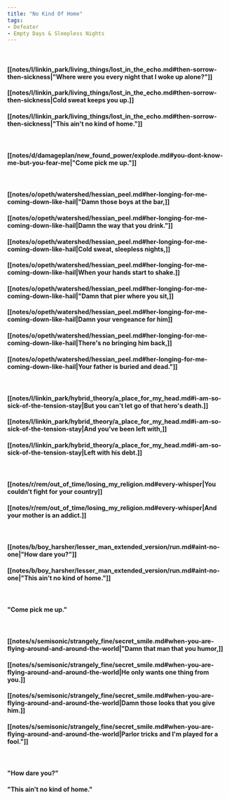 ```yaml
---
title: "No Kind Of Home"
tags:
- Defeater
- Empty Days & Sleepless Nights
---
```

&nbsp;
#### [[notes/l/linkin_park/living_things/lost_in_the_echo.md#then-sorrow-then-sickness|"Where were you every night that I woke up alone?"]]
#### [[notes/l/linkin_park/living_things/lost_in_the_echo.md#then-sorrow-then-sickness|Cold sweat keeps you up.]]
#### [[notes/l/linkin_park/living_things/lost_in_the_echo.md#then-sorrow-then-sickness|"This ain't no kind of home."]]
&nbsp;
#### [[notes/d/damageplan/new_found_power/explode.md#you-dont-know-me-but-you-fear-me|"Come pick me up."]]
&nbsp;
#### [[notes/o/opeth/watershed/hessian_peel.md#her-longing-for-me-coming-down-like-hail|"Damn those boys at the bar,]]
#### [[notes/o/opeth/watershed/hessian_peel.md#her-longing-for-me-coming-down-like-hail|Damn the way that you drink."]]
#### [[notes/o/opeth/watershed/hessian_peel.md#her-longing-for-me-coming-down-like-hail|Cold sweat, sleepless nights,]]
#### [[notes/o/opeth/watershed/hessian_peel.md#her-longing-for-me-coming-down-like-hail|When your hands start to shake.]]
#### [[notes/o/opeth/watershed/hessian_peel.md#her-longing-for-me-coming-down-like-hail|"Damn that pier where you sit,]]
#### [[notes/o/opeth/watershed/hessian_peel.md#her-longing-for-me-coming-down-like-hail|Damn your vengeance for him]]
#### [[notes/o/opeth/watershed/hessian_peel.md#her-longing-for-me-coming-down-like-hail|There's no bringing him back,]]
#### [[notes/o/opeth/watershed/hessian_peel.md#her-longing-for-me-coming-down-like-hail|Your father is buried and dead."]]
&nbsp;
#### [[notes/l/linkin_park/hybrid_theory/a_place_for_my_head.md#i-am-so-sick-of-the-tension-stay|But you can't let go of that hero's death.]]
#### [[notes/l/linkin_park/hybrid_theory/a_place_for_my_head.md#i-am-so-sick-of-the-tension-stay|And you've been left with,]]
#### [[notes/l/linkin_park/hybrid_theory/a_place_for_my_head.md#i-am-so-sick-of-the-tension-stay|Left with his debt.]]
&nbsp;
#### [[notes/r/rem/out_of_time/losing_my_religion.md#every-whisper|You couldn't fight for your country]]
#### [[notes/r/rem/out_of_time/losing_my_religion.md#every-whisper|And your mother is an addict.]]
&nbsp;
#### [[notes/b/boy_harsher/lesser_man_extended_version/run.md#aint-no-one|"How dare you?"]]
#### [[notes/b/boy_harsher/lesser_man_extended_version/run.md#aint-no-one|"This ain't no kind of home."]]
&nbsp;
#### "Come pick me up."
&nbsp;
#### [[notes/s/semisonic/strangely_fine/secret_smile.md#when-you-are-flying-around-and-around-the-world|"Damn that man that you humor,]]
#### [[notes/s/semisonic/strangely_fine/secret_smile.md#when-you-are-flying-around-and-around-the-world|He only wants one thing from you.]]
#### [[notes/s/semisonic/strangely_fine/secret_smile.md#when-you-are-flying-around-and-around-the-world|Damn those looks that you give him.]]
#### [[notes/s/semisonic/strangely_fine/secret_smile.md#when-you-are-flying-around-and-around-the-world|Parlor tricks and I'm played for a fool."]]
&nbsp;
#### "How dare you?"
#### "This ain't no kind of home."
